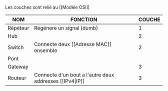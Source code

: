 Les couches sont relié au [[Modèle OSI]]

| NOM      | FONCTION                                                 | COUCHE |
| -------- | -------------------------------------------------------- | ------ |
| Répéteur | Régénere un signal (dumb)                                | 1      |
| Hub      |                                                          | 2      |
| Switch   | Connecte deux [[Adresse MAC]] ensemble                   | 2      |
| Pont     |                                                          |        |
| Gateway  |                                                          | 3      |
| Routeur  | Connecte d'un bout a l'autre deux addresses [[IPv4\|IP]] | 3      |
